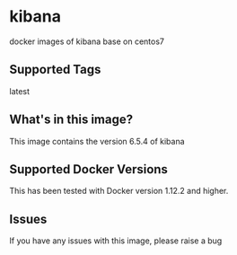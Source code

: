 # kibana
docker images of kibana base on centos7

## Supported Tags
latest

## What's in this image?
This image contains the version 6.5.4 of kibana


## Supported Docker Versions
This has been tested with Docker version 1.12.2 and higher.

## Issues
If you have any issues with this image, please raise a bug
